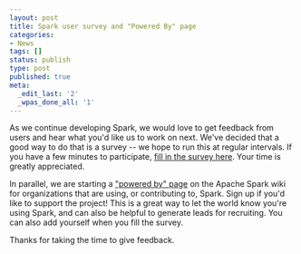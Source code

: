 ```yaml
---
layout: post
title: Spark user survey and "Powered By" page
categories:
- News
tags: []
status: publish
type: post
published: true
meta:
  _edit_last: '2'
  _wpas_done_all: '1'
---
```

As we continue developing Spark, we would love to get feedback from users and hear what you'd like us to work on next. We've decided that a good way to do that is a survey -- we hope to run this at regular intervals. If you have a few minutes to participate, <a href="https://docs.google.com/forms/d/1eMXp4GjcIXglxJe5vYYBzXKVm-6AiYt1KThJwhCjJiY/viewform">fill in the survey here</a>. Your time is greatly appreciated.

In parallel, we are starting a <a href="https://cwiki.apache.org/confluence/display/SPARK/Powered+By+Spark">"powered by" page</a> on the Apache Spark wiki for organizations that are using, or contributing to, Spark. Sign up if you'd like to support the project! This is a great way to let the world know you're using Spark, and can also be helpful to generate leads for recruiting. You can also add yourself when you fill the survey.

Thanks for taking the time to give feedback.
